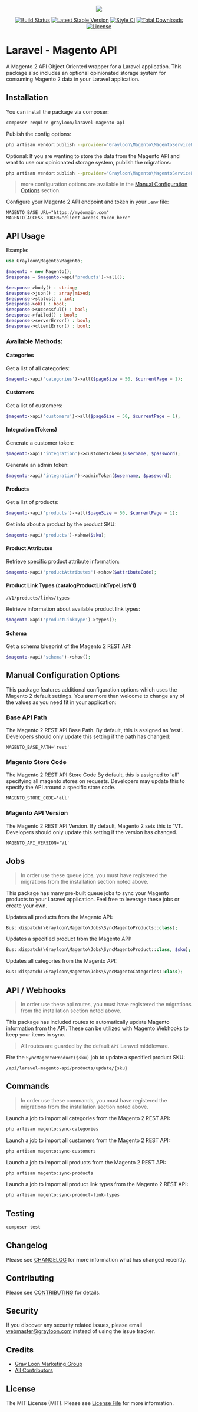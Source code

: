 
<p align="center">
  <img src="logo.png">
</p>

<p align="center">
<a href="https://github.com/grayloon/magento-laravel-api/actions"><img src="https://github.com/grayloon/magento-laravel-api/workflows/tests/badge.svg" alt="Build Status"></a>
<a href="https://packagist.org/packages/grayloon/magento-laravel-api"><img src="https://img.shields.io/packagist/v/grayloon/laravel-magento-api.svg?style=flat" alt="Latest Stable Version"></a>
<a href="https://github.styleci.io/repos/277585119?branch=master"><img src="https://github.styleci.io/repos/277585119/shield?branch=master" alt="Style CI"></a>
<a href="https://packagist.org/packages/grayloon/magento-laravel-api"><img src="https://img.shields.io/packagist/dt/grayloon/laravel-magento-api?style=flat" alt="Total Downloads"></a>
<a href="https://packagist.org/packages/grayloon/magento-laravel-api"><img src="https://img.shields.io/badge/License-MIT-brightgreen.svg" alt="License"></a>
</p>

# Laravel - Magento API

A Magento 2 API Object Oriented wrapper for a Laravel application. This package also includes an optional opinionated storage system for consuming Magento 2 data in your Laravel application. 

## Installation

You can install the package via composer:

```bash q
composer require grayloon/laravel-magento-api
```

Publish the config options:
```bash
php artisan vendor:publish --provider="Grayloon\Magento\MagentoServiceProvider" --tag="config"
```

Optional:
If you are wanting to store the data from the Magento API and want to use our opinionated storage system, publish the migrations:
```bash
php artisan vendor:publish --provider="Grayloon\Magento\MagentoServiceProvider" --tag="migrations"
```

> more configuration options are available in the [Manual Configuration Options](#manual-configuration-options) section.

Configure your Magento 2 API endpoint and token in your `.env` file:
```
MAGENTO_BASE_URL="https://mydomain.com"
MAGENTO_ACCESS_TOKEN="client_access_token_here"
```

## API Usage

Example:
```php
use Grayloon\Magento\Magento;

$magento = new Magento();
$response = $magento->api('products')->all();

$response->body() : string;
$response->json() : array|mixed;
$response->status() : int;
$response->ok() : bool;
$response->successful() : bool;
$response->failed() : bool;
$response->serverError() : bool;
$response->clientError() : bool;
```

### Available Methods:

#### Categories

Get a list of all categories:
```php
$magento->api('categories')->all($pageSize = 50, $currentPage = 1);
```

#### Customers

Get a list of customers:
```php
$magento->api('customers')->all($pageSize = 50, $currentPage = 1);
```

#### Integration (Tokens)

Generate a customer token:
```php
$magento->api('integration')->customerToken($username, $password);
```

Generate an admin token:
```php
$magento->api('integration')->adminToken($username, $password);
```

#### Products
Get a list of products:
```php
$magento->api('products')->all($pageSize = 50, $currentPage = 1); 
```

Get info about a product by the product SKU:
```php
$magento->api('products')->show($sku);
```

#### Product Attributes
Retrieve specific product attribute information:
```php
$magento->api('productAttributes')->show($attributeCode);
```

#### Product Link Types (catalogProductLinkTypeListV1)
`/V1/products/links/types`

Retrieve information about available product link types:
```php
$magento->api('productLinkType')->types();
```

#### Schema
Get a schema blueprint of the Magento 2 REST API:
```php
$magento->api('schema')->show(); 
```

## Manual Configuration Options

This package features additional configuration options which uses the Magento 2 default settings. You are more than welcome to change any of the values as you need fit in your application:

### Base API Path

The Magento 2 REST API Base Path. By default, this is assigned as 'rest'. Developers should only update this setting if the path has changed:
```
MAGENTO_BASE_PATH='rest'
```

### Magento Store Code

The Magento 2 REST API Store Code By default, this is assigned to 'all' specifying all magento stores on requests. Developers may update this to specify the API around a specific store code.
```
MAGENTO_STORE_CODE='all'
```

### Magento API Version

The Magento 2 REST API Version. By default, Magento 2 sets this to 'V1'. Developers should only update this setting if the version has changed.
```
MAGENTO_API_VERSION='V1'
```

## Jobs

> In order use these queue jobs, you must have registered the migrations from the installation section noted above.

This package has many pre-built queue jobs to sync your Magento products to your Laravel application. Feel free to leverage these jobs or create your own.

Updates all products from the Magento API:
```php
Bus::dispatch(\Grayloon\Magento\Jobs\SyncMagentoProducts::class);
```

Updates a specified product from the Magento API:
```php
Bus::dispatch(\Grayloon\Magento\Jobs\SyncMagentoProduct::class, $sku);
```

Updates all categories from the Magento API:
```php
Bus::dispatch(\Grayloon\Magento\Jobs\SyncMagentoCategories::class);
```


## API / Webhooks

> In order use these api routes, you must have registered the migrations from the installation section noted above.

This package has included routes to automatically update Magento information from the API. These can be utilized with Magento Webhooks to keep your items in sync.

> All routes are guarded by the default `API` Laravel middleware.

Fire the `SyncMagentoProduct($sku)` job to update a specified product SKU:
```
/api/laravel-magento-api/products/update/{sku}
```


## Commands

> In order use these commands, you must have registered the migrations from the installation section noted above.

Launch a job to import all categories from the Magento 2 REST API:
```bash
php artisan magento:sync-categories
```

Launch a job to import all customers from the Magento 2 REST API:
```bash
php artisan magento:sync-customers
```

Launch a job to import all products from the Magento 2 REST API:
```bash
php artisan magento:sync-products
```

Launch a job to import all product link types from the Magento 2 REST API:
```bash
php artisan magento:sync-product-link-types
```

## Testing

``` bash
composer test
```

## Changelog

Please see [CHANGELOG](CHANGELOG.md) for more information what has changed recently.

## Contributing

Please see [CONTRIBUTING](CONTRIBUTING.md) for details.

## Security

If you discover any security related issues, please email webmaster@grayloon.com instead of using the issue tracker.

## Credits

- [Gray Loon Marketing Group](https://github.com/grayloon)
- [All Contributors](../../contributors)

## License

The MIT License (MIT). Please see [License File](LICENSE.md) for more information.